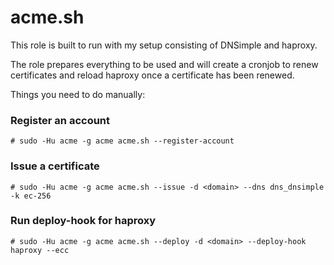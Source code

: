 # acme.sh

This role is built to run with my setup consisting of DNSimple and haproxy.

The role prepares everything to be used and will create a cronjob to renew
certificates and reload haproxy once a certificate has been renewed.

Things you need to do manually:

### Register an account

```
# sudo -Hu acme -g acme acme.sh --register-account
```

### Issue a certificate

```
# sudo -Hu acme -g acme acme.sh --issue -d <domain> --dns dns_dnsimple -k ec-256
```

### Run deploy-hook for haproxy

```
# sudo -Hu acme -g acme acme.sh --deploy -d <domain> --deploy-hook haproxy --ecc
```
